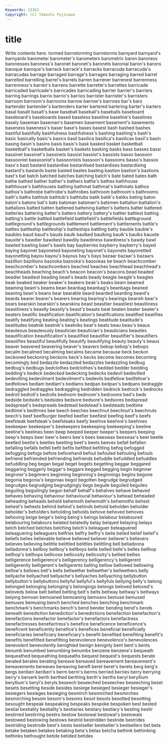 ```yaml
---
Keywords: 23363 
Copyright: (C) Takeshi Fujisawa
---
```


# title

Write contents here.
tormed barnstorming barnstorms barnyard barnyard's
barnyards barometer barometer's barometers barometric baron baroness baronesses baroness's baronet
baronet's baronets baronial baron's barons baroque baroque's barrack barrack's barracks
barracuda barracuda's barracudas barrage barraged barrage's barrages barraging barred barrel
barrelled barrelling barrel's barrels barren barrener barrenest barrenness barrenness's barren's
barrens barrette barrette's barrettes barricade barricaded barricade's barricades barricading barrier
barrier's barriers barring barrings barrio barrio's barrios barrister barrister's barristers
barroom barroom's barrooms barrow barrow's barrows bar's bars bartender bartender's
bartenders barter bartered bartering barter's barters basal basalt basalt's base
baseball baseball's baseballs baseboard baseboard's baseboards based baseless baseline baseline's
baselines basely baseman baseman's basemen basement basement's basements baseness baseness's
baser base's bases basest bash bashed bashes bashful bashfully bashfulness
bashfulness's bashing bashing's bash's basic basically basic's basics basil basilica
basilica's basilicas basil's basin basing basin's basins basis basis's bask
basked basket basketball basketball's basketballs basket's baskets basking basks bass
basses bassi bassinet bassinet's bassinets bassist bassist's bassists basso bassoon
bassoonist bassoonist's bassoonists bassoon's bassoons basso's bassos bass's bast bastard
bastardise bastardised bastardises bastardising bastard's bastards baste basted bastes basting
bastion bastion's bastions bast's bat batch batched batches batching batch's
bate bated bates bath bathe bathed bather bather's bathers bathe's
bathes bathhouse bathhouse's bathhouses bathing bathmat bathmat's bathmats bathos bathos's
bathrobe bathrobe's bathrobes bathroom bathroom's bathrooms bath's baths bathtub bathtub's
bathtubs batik batik's batiks bating baton baton's batons bat's bats
batsman batsman's batsmen battalion battalion's battalions batted batten battened battening
batten's battens batter battered batteries battering batter's batters battery battery's
battier battiest batting batting's battle battled battlefield battlefield's battlefields battleground
battleground's battlegrounds battlement battlement's battlements battle's battles battleship battleship's battleships
battling batty bauble bauble's baubles baud baud's bauds baulk baulked
baulking baulk's baulks bauxite bauxite's bawdier bawdiest bawdily bawdiness bawdiness's
bawdy bawl bawled bawling bawl's bawls bay bayberries bayberry bayberry's
bayed baying bayonet bayoneted bayoneting bayonet's bayonets bayonetted bayonetting bayou
bayou's bayous bay's bays bazaar bazaar's bazaars bazillion bazillions bazooka
bazooka's bazookas be beach beachcomber beachcomber's beachcombers beached beaches beachhead
beachhead's beachheads beaching beach's beacon beacon's beacons bead beaded beadier
beadiest beading bead's beads beady beagle beagle's beagles beak beaked
beaker beaker's beakers beak's beaks beam beamed beaming beam's beams
bean beanbag beanbag's beanbags beaned beaning bean's beans bear bearable
beard bearded bearding beard's beards bearer bearer's bearers bearing bearing's
bearings bearish bear's bears bearskin bearskin's bearskins beast beastlier beastliest
beastliness beastliness's beastly beastly's beast's beasts beat beaten beater beater's
beaters beatific beatification beatification's beatifications beatified beatifies beatify beatifying beating
beating's beatings beatitude beatitude's beatitudes beatnik beatnik's beatniks beat's beats
beau beau's beaus beauteous beauteously beautician beautician's beauticians beauties beautification
beautification's beautified beautifier beautifier's beautifiers beautifies beautiful beautifully beautify beautifying
beauty beauty's beaux beaver beavered beavering beaver's beavers bebop bebop's
bebops becalm becalmed becalming becalms became because beck beckon beckoned
beckoning beckons beck's becks become becomes becoming becomingly bed bedazzle
bedazzled bedazzles bedazzling bedbug bedbug's bedbugs bedclothes bedclothes's bedded bedder
bedding bedding's bedeck bedecked bedecking bedecks bedevil bedevilled bedevilling bedevilment
bedevilment's bedevils bedfellow bedfellow's bedfellows bedlam bedlam's bedlams bedpan bedpan's
bedpans bedraggle bedraggled bedraggles bedraggling bedridden bedrock bedrock's bedrocks bedroll
bedroll's bedrolls bedroom bedroom's bedrooms bed's beds bedside bedside's bedsides
bedsore bedsore's bedsores bedspread bedspread's bedspreads bedstead bedstead's bedsteads bedtime
bedtime's bedtimes bee beech beeches beechnut beechnut's beechnuts beech's beef
beefburger beefed beefier beefiest beefing beef's beefs beefsteak beefsteak's beefsteaks
beefy beehive beehive's beehives beekeeper beekeeper's beekeepers beekeeping beekeeping's beeline
beeline's beelines been beep beeped beeper beeper's beepers beeping beep's
beeps beer beer's beers bee's bees beeswax beeswax's beet beetle
beetled beetle's beetles beetling beet's beets beeves befall befallen befalling
befalls befell befit befits befitted befitting befog befogged befogging befogs
before beforehand befoul befouled befouling befouls befriend befriended befriending befriends
befuddle befuddled befuddles befuddling beg began begat beget begets begetting
beggar beggared beggaring beggarly beggar's beggars begged begging begin beginner
beginner's beginners beginning beginning's beginnings begins begone begonia begonia's begonias
begot begotten begrudge begrudged begrudges begrudging begrudgingly begs beguile beguiled
beguiles beguiling beguilingly begun behalf behalf's behalves behave behaved behaves
behaving behaviour behavioural behaviour's behead beheaded beheading beheads beheld behemoth
behemoth's behemoths behest behest's behests behind behind's behinds behold beholden
beholder beholder's beholders beholding beholds behove behoved behoves behoving beige
beige's being being's beings belabour belaboured belabouring belabours belated belatedly
belay belayed belaying belays belch belched belches belching belch's beleaguer
beleaguered beleaguering beleaguers belfries belfry belfry's belie belied belief belief's
beliefs belies believable believe believed believer believer's believers believes believing
belittle belittled belittles belittling bell belladonna belladonna's bellboy bellboy's bellboys
belle belled belle's belles bellhop bellhop's bellhops bellicose bellicosity bellicosity's
bellied bellies belligerence belligerence's belligerency belligerency's belligerent belligerently belligerent's belligerents
belling bellow bellowed bellowing bellow's bellows bell's bells bellwether bellwether's
bellwethers belly bellyache bellyached bellyache's bellyaches bellyaching bellybutton bellybutton's bellybuttons
bellyful bellyful's bellyfuls bellying belly's belong belonged belonging belonging's belongings
belongs beloved beloved's beloveds below belt belted belting belt's belts
beltway beltway's beltways belying bemoan bemoaned bemoaning bemoans bemuse bemused
bemuses bemusing bench benched benches benching benchmark benchmark's benchmarks bench's
bend bender bending bend's bends beneath benediction benediction's benedictions benefaction
benefaction's benefactions benefactor benefactor's benefactors benefactress benefactresses benefactress's benefice beneficence
beneficence's beneficent beneficently benefice's benefices beneficial beneficially beneficiaries beneficiary beneficiary's
benefit benefited benefiting benefit's benefits benefitted benefitting benevolence benevolence's benevolences
benevolent benevolently benighted benign benignly bent bent's bents benumb benumbed
benumbing benumbs benzene benzene's bequeath bequeathed bequeathing bequeaths bequest bequest's
bequests berate berated berates berating bereave bereaved bereavement bereavement's bereavements
bereaves bereaving bereft beret beret's berets berg berg's bergs beriberi
beriberi's berm berm's berms berried berries berry berrying berry's berserk
berth berthed berthing berth's berths beryl beryllium beryllium's beryl's beryls
beseech beseeched beseeches beseeching beset besets besetting beside besides besiege
besieged besieger besieger's besiegers besieges besieging besmirch besmirched besmirches besmirching
besom besom's besoms besot besots besotted besotting besought bespeak bespeaking
bespeaks bespoke bespoken best bested bestial bestiality bestiality's bestiaries bestiary
bestiary's besting bestir bestirred bestirring bestirs bestow bestowal bestowal's bestowals
bestowed bestowing bestows bestrid bestridden bestride bestrides bestriding bestrode best's
bests bestseller bestseller's bestsellers bet beta betake betaken betakes betaking
beta's betas betcha bethink bethinking bethinks bethought betide betided betides
